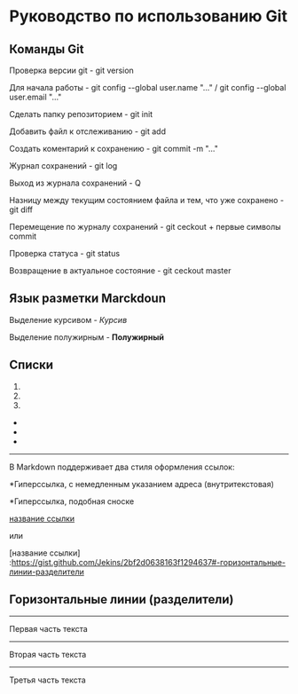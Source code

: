 # Руководство по использованию Git

## Команды Git

Проверка версии git - git version

Для начала работы - git config --global user.name "..." / git config --global user.email "..."

Сделать папку репозиторием - git init

Добавить файл к отслеживанию - git add

Создать коментарий к сохранению - git commit -m "..."

Журнал сохранений - git log

Выход из журнала сохранений - Q

Hазницу между текущим состоянием файла и тем, что уже сохранено - git diff

Перемещение по журналу сохранений - git ceckout + первые символы commit

Проверка статуса - git status

Возвращение в актуальное состояние - git ceckout master

## Язык разметки Marckdoun

Выделение курсивом - *Курсив*

Выделение полужирным - **Полужирный**

## Списки

1.
2.
3.

*
*
*
***

В Markdown поддерживает два стиля оформления ссылок:

*Гиперссылка, с немедленным указанием адреса (внутритекстовая)

*Гиперссылка, подобная сноске


[название ссылки](https://gist.github.com/Jekins/2bf2d0638163f1294637#-горизонтальные-линии-разделители/ "Необязательная подсказка")

или

[название ссылки] :https://gist.github.com/Jekins/2bf2d0638163f1294637#-горизонтальные-линии-разделители



## Горизонтальные линии (разделители)
***
Первая часть текста
***
Вторая часть текста

---
Третья часть  текста
